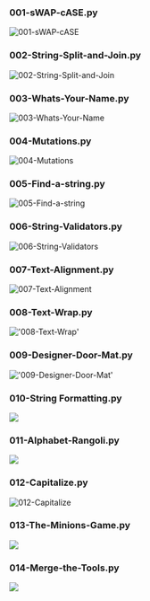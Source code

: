 ### 001-sWAP-cASE.py

![001-sWAP-cASE](001-sWAP-cASE.png)

### 002-String-Split-and-Join.py

![002-String-Split-and-Join](002-String-Split-and-Join.png)

### 003-Whats-Your-Name.py

![003-Whats-Your-Name](003-Whats-Your-Name.png)

### 004-Mutations.py

![004-Mutations](004-Mutations.png)

### 005-Find-a-string.py

![005-Find-a-string](005-Find-a-string.png)

### 006-String-Validators.py

![006-String-Validators](006-String-Validators.png)

### 007-Text-Alignment.py

![007-Text-Alignment](007-Text-Alignment.png)

### 008-Text-Wrap.py

!['008-Text-Wrap'](008-Text-Wrap.png)

### 009-Designer-Door-Mat.py

!['009-Designer-Door-Mat'](009-Designer-Door-Mat.png)

### 010-String Formatting.py

![](010-String-Formatting.png)

### 011-Alphabet-Rangoli.py

![](011-Alphabet-Rangoli.png)

### 012-Capitalize.py

![012-Capitalize](012-Capitalize.png)

### 013-The-Minions-Game.py

![](013-The-Minions-Game.png)

### 014-Merge-the-Tools.py

![](014-Merge-the-Tools.png)
